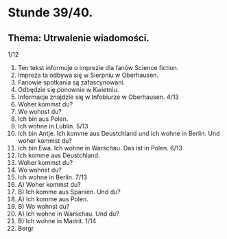 # Stunde 39/40.
## Thema: Utrwalenie wiadomości.
1/12
1. Ten tekst informuje o imprezie dla fanów Science fiction.
2. Impreza ta odbywa się w Sierpniu w Oberhausen.
3. Fanowie spotkania są zafascynowani.
4. Odbędzie się ponownie w Kwietniu.
5. Informacje znajdzie się w Infobiurze w Oberhausen.
4/13
1. Woher kommst du?
2. Wo wohnst du?
3. Ich bin aus Polen.
4. Ich wohne in Lublin.
5/13
1. Ich bin Antje. Ich komme aus Deustchland und ich wohne in Berlin. Und woher kommst du?
2. Ich bin Ewa. Ich wohne in Warschau. Das ist in Polen.
6/13
1. Ich komme aus Deustchland.
2. Woher kommst du?
3. Wo wohnst du?
4. Ich wohne in Berlin.
7/13
1. A) Woher kommst du?
2. B) Ich komme aus Spanien. Und du?
3. A) Ich komme aus Polen.
4. B) Wo wohnst du?
5. A) Ich wohne in Warschau. Und du?
6. B) Ich wohne in Madrit.
1/14
1. Bergr
